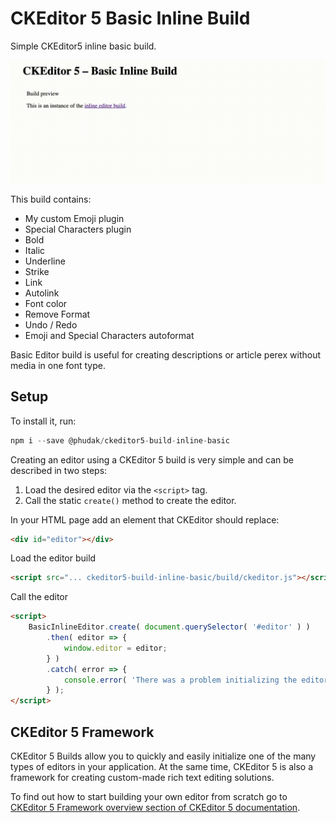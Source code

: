 # CKEditor 5 Basic Inline Build

Simple CKEditor5 inline basic build.

![Preview Image](sample/preview-image.gif "Preview Image of Basic Inline Editor")

This build contains:

- My custom Emoji plugin
- Special Characters plugin
- Bold
- Italic
- Underline
- Strike
- Link
- Autolink
- Font color
- Remove Format
- Undo / Redo
- Emoji and Special Characters autoformat

Basic Editor build is useful for creating descriptions or article perex without media in one font type.

## Setup

To install it, run:

```javascript
npm i --save @phudak/ckeditor5-build-inline-basic
```

Creating an editor using a CKEditor 5 build is very simple and can be described in two steps:

1. Load the desired editor via the `<script>` tag.
2. Call the static `create()` method to create the editor.

In your HTML page add an element that CKEditor should replace:

```html
<div id="editor"></div>
```

Load the editor build 

```html
<script src="... ckeditor5-build-inline-basic/build/ckeditor.js"></script>
```

Call the editor

```html
<script>
    BasicInlineEditor.create( document.querySelector( '#editor' ) )
        .then( editor => {
            window.editor = editor;
		} )
        .catch( error => {
            console.error( 'There was a problem initializing the editor.', error );
        } );
</script>
```

## CKEditor 5 Framework

CKEditor 5 Builds allow you to quickly and easily initialize one of the many types of editors in your application. At the same time, CKEditor 5 is also a framework for creating custom-made rich text editing solutions.

To find out how to start building your own editor from scratch go to [CKEditor 5 Framework overview section of CKEditor 5 documentation](https://ckeditor.com/docs/ckeditor5/latest/framework/guides/overview.html).


